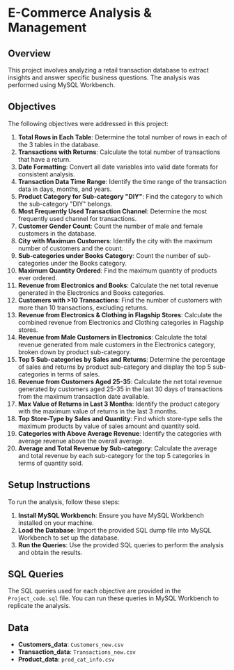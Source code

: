 # E-Commerce Analysis & Management

## Overview

This project involves analyzing a retail transaction database to extract insights and answer specific business questions. The analysis was performed using MySQL Workbench.

## Objectives

The following objectives were addressed in this project:

1. **Total Rows in Each Table**: Determine the total number of rows in each of the 3 tables in the database.
2. **Transactions with Returns**: Calculate the total number of transactions that have a return.
3. **Date Formatting**: Convert all date variables into valid date formats for consistent analysis.
4. **Transaction Data Time Range**: Identify the time range of the transaction data in days, months, and years.
5. **Product Category for Sub-category "DIY"**: Find the category to which the sub-category "DIY" belongs.
6. **Most Frequently Used Transaction Channel**: Determine the most frequently used channel for transactions.
7. **Customer Gender Count**: Count the number of male and female customers in the database.
8. **City with Maximum Customers**: Identify the city with the maximum number of customers and the count.
9. **Sub-categories under Books Category**: Count the number of sub-categories under the Books category.
10. **Maximum Quantity Ordered**: Find the maximum quantity of products ever ordered.
11. **Revenue from Electronics and Books**: Calculate the net total revenue generated in the Electronics and Books categories.
12. **Customers with >10 Transactions**: Find the number of customers with more than 10 transactions, excluding returns.
13. **Revenue from Electronics & Clothing in Flagship Stores**: Calculate the combined revenue from Electronics and Clothing categories in Flagship stores.
14. **Revenue from Male Customers in Electronics**: Calculate the total revenue generated from male customers in the Electronics category, broken down by product sub-category.
15. **Top 5 Sub-categories by Sales and Returns**: Determine the percentage of sales and returns by product sub-category and display the top 5 sub-categories in terms of sales.
16. **Revenue from Customers Aged 25-35**: Calculate the net total revenue generated by customers aged 25-35 in the last 30 days of transactions from the maximum transaction date available.
17. **Max Value of Returns in Last 3 Months**: Identify the product category with the maximum value of returns in the last 3 months.
18. **Top Store-Type by Sales and Quantity**: Find which store-type sells the maximum products by value of sales amount and quantity sold.
19. **Categories with Above Average Revenue**: Identify the categories with average revenue above the overall average.
20. **Average and Total Revenue by Sub-category**: Calculate the average and total revenue by each sub-category for the top 5 categories in terms of quantity sold.

## Setup Instructions

To run the analysis, follow these steps:

1. **Install MySQL Workbench**: Ensure you have MySQL Workbench installed on your machine.
2. **Load the Database**: Import the provided SQL dump file into MySQL Workbench to set up the database.
3. **Run the Queries**: Use the provided SQL queries to perform the analysis and obtain the results.

## SQL Queries

The SQL queries used for each objective are provided in the `Project_code.sql` file. You can run these queries in MySQL Workbench to replicate the analysis.

## Data

- **Customers_data**: `Customers_new.csv`
- **Transaction_data**: `Transactions_new.csv`
- **Product_data**: `prod_cat_info.csv`
